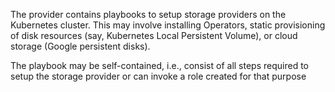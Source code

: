The provider contains playbooks to setup storage providers on the Kubernetes cluster. This may involve installing Operators,
static provisioning of disk resources (say, Kubernetes Local Persistent Volume), or cloud storage (Google persistent disks).

The playbook may be self-contained, i.e., consist of all steps required to setup the storage provider or can invoke a role 
created for that purpose




 
